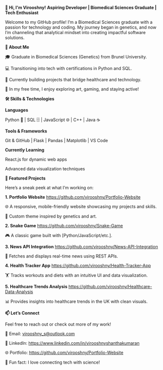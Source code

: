 **👋 Hi, I'm Virooshny!**
**Aspiring Developer | Biomedical Sciences Graduate | Tech Enthusiast**

Welcome to my GitHub profile! I’m a Biomedical Sciences graduate with a passion for technology and coding. My journey began in genetics, and now I’m channeling that analytical mindset into creating impactful software solutions.

**🌟 About Me**

🎓 Graduate in Biomedical Sciences (Genetics) from Brunel University.

💻 Transitioning into tech with certifications in Python and SQL.

🚀 Currently building projects that bridge healthcare and technology.

🎨 In my free time, I enjoy exploring art, gaming, and staying active!


**🛠️ Skills & Technologies**

**Languages**

Python 🐍 | SQL 🗄️ | JavaScript 🌐 | C++ | Java ☕


**Tools & Frameworks**

Git & GitHub | Flask | Pandas | Matplotlib | VS Code


**Currently Learning**

React.js for dynamic web apps

Advanced data visualization techniques


**🚀 Featured Projects**

Here’s a sneak peek at what I’m working on:

**1. Portfolio Website** https://github.com/virooshny/Portfolio-Website

🌐 A responsive, mobile-friendly website showcasing my projects and skills.

🎨 Custom theme inspired by genetics and art.

**2. Snake Game** https://github.com/virooshny/Snake-Game

🎮 A classic game built with [Python/JavaScript/etc.].

**3. News API Integration** https://github.com/virooshny/News-API-Integration

📰 Fetches and displays real-time news using REST APIs.

**4. Health Tracker App** https://github.com/virooshny/Health-Tracker-App

🏋️ Tracks workouts and diets with an intuitive UI and data visualization.

**5. Healthcare Trends Analysis** https://github.com/virooshny/Healthcare-Data-Analysis

📊 Provides insights into healthcare trends in the UK with clean visuals.

**📫 Let’s Connect**

Feel free to reach out or check out more of my work!

💌 Email: virooshny_s@outlook.com

💼 LinkedIn: https://www.linkedin.com/in/virooshnyshanthakumaran

🌐 Portfolio: https://github.com/virooshny/Portfolio-Website

🧬 Fun fact: I love connecting tech with science!

<!---
virooshny/virooshny is a ✨ special ✨ repository because its `README.md` (this file) appears on your GitHub profile.
You can click the Preview link to take a look at your changes.
--->
